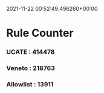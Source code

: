 2021-11-22 00:52:49.496260+00:00
# Rule Counter 
 ### UCATE : 414478

 ### Veneto : 218763

 ### Allowlist : 13911